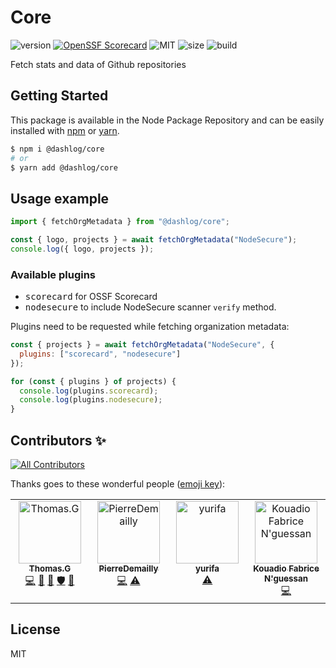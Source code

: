 # Core
![version](https://img.shields.io/badge/dynamic/json.svg?style=for-the-badge&url=https://raw.githubusercontent.com/dashlog/core/master/package.json&query=$.version&label=Version)
[![OpenSSF
Scorecard](https://api.securityscorecards.dev/projects/github.com/dashlog/core/badge?style=for-the-badge)](https://api.securityscorecards.dev/projects/github.com/dashlog/core)
![MIT](https://img.shields.io/github/license/mashape/apistatus.svg?style=for-the-badge)
![size](https://img.shields.io/github/languages/code-size/dashlog/core?style=for-the-badge)
![build](https://img.shields.io/github/actions/workflow/status/dashlog/core/node.js.yml?style=for-the-badge)

Fetch stats and data of Github repositories

## Getting Started

This package is available in the Node Package Repository and can be easily installed with [npm](https://docs.npmjs.com/getting-started/what-is-npm) or [yarn](https://yarnpkg.com).

```bash
$ npm i @dashlog/core
# or
$ yarn add @dashlog/core
```

## Usage example

```ts
import { fetchOrgMetadata } from "@dashlog/core";

const { logo, projects } = await fetchOrgMetadata("NodeSecure");
console.log({ logo, projects });
```

### Available plugins

- <kbd>scorecard</kbd> for OSSF Scorecard
- <kbd>nodesecure</kbd> to include NodeSecure scanner `verify` method.

Plugins need to be requested while fetching organization metadata:
```js
const { projects } = await fetchOrgMetadata("NodeSecure", {
  plugins: ["scorecard", "nodesecure"]
});

for (const { plugins } of projects) {
  console.log(plugins.scorecard);
  console.log(plugins.nodesecure);
}
```

## Contributors ✨

<!-- ALL-CONTRIBUTORS-BADGE:START - Do not remove or modify this section -->
[![All Contributors](https://img.shields.io/badge/all_contributors-4-orange.svg?style=flat-square)](#contributors-)
<!-- ALL-CONTRIBUTORS-BADGE:END -->

Thanks goes to these wonderful people ([emoji key](https://allcontributors.org/docs/en/emoji-key)):

<!-- ALL-CONTRIBUTORS-LIST:START - Do not remove or modify this section -->
<!-- prettier-ignore-start -->
<!-- markdownlint-disable -->
<table>
  <tbody>
    <tr>
      <td align="center" valign="top" width="14.28%"><a href="https://github.com/fraxken"><img src="https://avatars.githubusercontent.com/u/4438263?v=4?s=100" width="100px;" alt="Thomas.G"/><br /><sub><b>Thomas.G</b></sub></a><br /><a href="https://github.com/dashlog/core/commits?author=fraxken" title="Code">💻</a> <a href="https://github.com/dashlog/core/issues?q=author%3Afraxken" title="Bug reports">🐛</a> <a href="#maintenance-fraxken" title="Maintenance">🚧</a> <a href="#security-fraxken" title="Security">🛡️</a> <a href="https://github.com/dashlog/core/pulls?q=is%3Apr+reviewed-by%3Afraxken" title="Reviewed Pull Requests">👀</a></td>
      <td align="center" valign="top" width="14.28%"><a href="https://github.com/PierreDemailly"><img src="https://avatars.githubusercontent.com/u/39910767?v=4?s=100" width="100px;" alt="PierreDemailly"/><br /><sub><b>PierreDemailly</b></sub></a><br /><a href="https://github.com/dashlog/core/commits?author=PierreDemailly" title="Code">💻</a> <a href="https://github.com/dashlog/core/commits?author=PierreDemailly" title="Tests">⚠️</a></td>
      <td align="center" valign="top" width="14.28%"><a href="https://github.com/abbesAlexandre"><img src="https://avatars.githubusercontent.com/u/34767221?v=4?s=100" width="100px;" alt="yurifa"/><br /><sub><b>yurifa</b></sub></a><br /><a href="https://github.com/dashlog/core/commits?author=abbesAlexandre" title="Tests">⚠️</a></td>
      <td align="center" valign="top" width="14.28%"><a href="https://github.com/fabnguess"><img src="https://avatars.githubusercontent.com/u/72697416?v=4?s=100" width="100px;" alt="Kouadio Fabrice N'guessan"/><br /><sub><b>Kouadio Fabrice N'guessan</b></sub></a><br /><a href="https://github.com/dashlog/core/commits?author=fabnguess" title="Code">💻</a></td>
    </tr>
  </tbody>
</table>

<!-- markdownlint-restore -->
<!-- prettier-ignore-end -->

<!-- ALL-CONTRIBUTORS-LIST:END -->

## License
MIT
